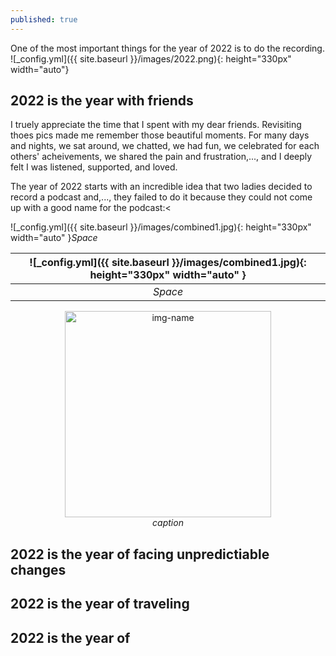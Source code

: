 ```yaml
---
published: true
---
```


One of the most important things for the year of 2022 is to do the recording.
![_config.yml]({{ site.baseurl }}/images/2022.png){: height="330px" width="auto"}
## 2022 is the year with friends
I truely appreciate the time that I spent with my dear friends. Revisiting thoes pics made me remember those beautiful moments. For many days and nights, we sat around, we chatted, we had fun, we celebrated for each others' acheivements, we shared the pain and frustration,..., and I deeply felt I was listened, supported, and loved.

The year of 2022 starts with an incredible idea that two ladies decided to record a podcast and,..., they failed to do it because they could not come up with a good name for the podcast:<

![_config.yml]({{ site.baseurl }}/images/combined1.jpg){: height="330px" width="auto" }*Space*

| ![_config.yml]({{ site.baseurl }}/images/combined1.jpg){: height="330px" width="auto" } | 
|:--:| 
| *Space* |
</center>

<p align="center">
  <img alt="img-name" src="{{ site.baseurl }}/images/combined1.jpg" height="330" width="auto">
  <br>
    <em>caption</em>
</p>


## 2022 is the year of facing unpredictiable changes


## 2022 is the year of traveling

## 2022 is the year of
